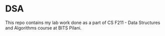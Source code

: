 # DSA
This repo contains my lab work done as a part of CS F211 - Data Structures and Algorithms course at BITS Pilani.
